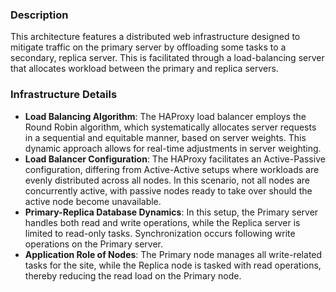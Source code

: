 ### Description

This architecture features a distributed web infrastructure designed to mitigate traffic on the primary server by offloading some tasks to a secondary, replica server. This is facilitated through a load-balancing server that allocates workload between the primary and replica servers.

### Infrastructure Details

- **Load Balancing Algorithm**: The HAProxy load balancer employs the Round Robin algorithm, which systematically allocates server requests in a sequential and equitable manner, based on server weights. This dynamic approach allows for real-time adjustments in server weighting.
- **Load Balancer Configuration**: The HAProxy facilitates an Active-Passive configuration, differing from Active-Active setups where workloads are evenly distributed across all nodes. In this scenario, not all nodes are concurrently active, with passive nodes ready to take over should the active node become unavailable.
- **Primary-Replica Database Dynamics**: In this setup, the Primary server handles both read and write operations, while the Replica server is limited to read-only tasks. Synchronization occurs following write operations on the Primary server.
- **Application Role of Nodes**: The Primary node manages all write-related tasks for the site, while the Replica node is tasked with read operations, thereby reducing the read load on the Primary node.